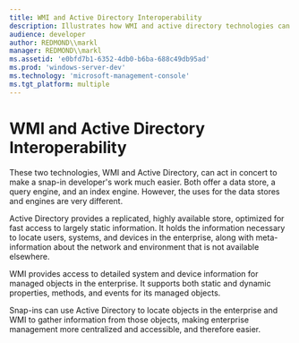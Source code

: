 ```yaml
---
title: WMI and Active Directory Interoperability
description: Illustrates how WMI and active directory technologies can be combined in MMC snap-in design.
audience: developer
author: REDMOND\\markl
manager: REDMOND\\markl
ms.assetid: 'e0bfd7b1-6352-4db0-b6ba-688c49db95ad'
ms.prod: 'windows-server-dev'
ms.technology: 'microsoft-management-console'
ms.tgt_platform: multiple
---
```


# WMI and Active Directory Interoperability

These two technologies, WMI and Active Directory, can act in concert to make a snap-in developer's work much easier. Both offer a data store, a query engine, and an index engine. However, the uses for the data stores and engines are very different.

Active Directory provides a replicated, highly available store, optimized for fast access to largely static information. It holds the information necessary to locate users, systems, and devices in the enterprise, along with meta-information about the network and environment that is not available elsewhere.

WMI provides access to detailed system and device information for managed objects in the enterprise. It supports both static and dynamic properties, methods, and events for its managed objects.

Snap-ins can use Active Directory to locate objects in the enterprise and WMI to gather information from those objects, making enterprise management more centralized and accessible, and therefore easier.

 

 




